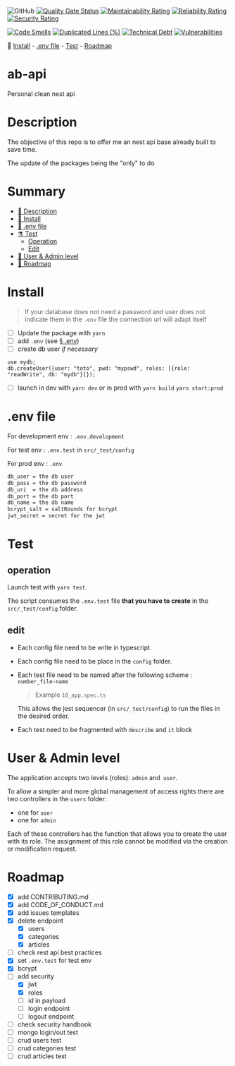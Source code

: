 ![GitHub](https://img.shields.io/github/license/bouteillerAlan/ab-api?style=flat-square)
[![Quality Gate Status](https://sonarcloud.io/api/project_badges/measure?branch=develop&project=ai%3Aservice_sonar&metric=alert_status)](https://sonarcloud.io/dashboard?id=ai%3Aservice_sonar&branch=develop)
[![Maintainability Rating](https://sonarcloud.io/api/project_badges/measure?branch=develop&project=ai%3Aservice_sonar&metric=sqale_rating)](https://sonarcloud.io/dashboard?id=ai%3Aservice_sonar&branch=develop)
[![Reliability Rating](https://sonarcloud.io/api/project_badges/measure?branch=develop&project=ai%3Aservice_sonar&metric=reliability_rating)](https://sonarcloud.io/dashboard?id=ai%3Aservice_sonar&branch=develop)
[![Security Rating](https://sonarcloud.io/api/project_badges/measure?branch=develop&project=ai%3Aservice_sonar&metric=security_rating)](https://sonarcloud.io/dashboard?id=ai%3Aservice_sonar&branch=develop)

[![Code Smells](https://sonarcloud.io/api/project_badges/measure?branch=develop&project=ai%3Aservice_sonar&metric=code_smells)](https://sonarcloud.io/dashboard?id=ai%3Aservice_sonar&branch=develop)
[![Duplicated Lines (%)](https://sonarcloud.io/api/project_badges/measure?branch=develop&project=ai%3Aservice_sonar&metric=duplicated_lines_density)](https://sonarcloud.io/dashboard?id=ai%3Aservice_sonar&branch=develop)
[![Technical Debt](https://sonarcloud.io/api/project_badges/measure?branch=develop&project=ai%3Aservice_sonar&metric=sqale_index)](https://sonarcloud.io/dashboard?id=ai%3Aservice_sonar&branch=develop)
[![Vulnerabilities](https://sonarcloud.io/api/project_badges/measure?branch=develop&project=ai%3Aservice_sonar&metric=vulnerabilities)](https://sonarcloud.io/dashboard?id=ai%3Aservice_sonar&branch=develop)

🔗 [Install](#install) - 
[.env file](#env-file) - 
[Test](#test) -
[Roadmap](#roadmap)

# ab-api

Personal clean nest api

# Description

The objective of this repo is to offer me an nest api base already built to save time.

The update of the packages being the "only" to do

# Summary

- [💬 Description](#description) 
- [🎉 Install](#install) 
- [🔧 .env file](#env-file) 
- [⚗ Test](#test)
    - [Operation](#operation)
    - [Edit](#edit)
- [🔐 User & Admin level](#user--admin-level)
- [🚀 Roadmap](#roadmap)

# Install

> If your database does not need a password and user does not indicate them in the `.env` file the connection url will adapt itself

- [ ] Update the package with `yarn`
- [ ] add `.env` (see [§ .env](#env-file))
- [ ] create db user *if necessary*

```mongojs
use mydb;
db.createUser({user: "toto", pwd: "mypswd", roles: [{role: "readWrite", db: "mydb"}]});
```
- [ ] launch in dev with `yarn dev` or in prod with `yarn build` `yarn start:prod`

# .env file

For development env : `.env.development`

For test env : `.env.test` in `src/_test/config`

For prod env : `.env`

```bash
db_user = the db user
db_pass = the db password
db_uri  = the db address
db_port = the db port
db_name = the db name 
bcrypt_salt = saltRounds for bcrypt
jwt_secret = secret for the jwt
```

# Test

## operation

Launch test with `yarn test`.

The script consumes the `.env.test` file **that you have to create** in the `src/_test/config` folder.

## edit

- Each config file need to be write in typescript.
- Each config file need to be place in the `config` folder.
- Each test file need to be named after the following scheme : `number_file-name`
  > Example `10_app.spec.ts`

  This allows the jest sequencer (in `src/_test/config`) to run the files in the desired order.
- Each test need to be fragmented with `describe` and `it` block

# User & Admin level

The application accepts two levels (roles): `admin` and` user`.

To allow a simpler and more global management of access rights there are two controllers in the `users` folder:
- one for `user`
- one for `admin`

Each of these controllers has the function that allows you to create the user with its role.
The assignment of this role cannot be modified via the creation or modification request.

# Roadmap

- [x] add CONTRIBUTING.md
- [x] add CODE_OF_CONDUCT.md
- [x] add issues templates
- [x] delete endpoint
    - [x] users
    - [x] categories
    - [x] articles
- [ ] check rest api best practices
- [x] set `.env.test` for test env
- [x] bcrypt
- [ ] add security
    - [x] jwt 
    - [x] roles
    - [ ] id in payload
    - [ ] login endpoint
    - [ ] logout endpoint
- [ ] check security handbook
- [ ] mongo login/out test
- [ ] crud users test
- [ ] crud categories test
- [ ] crud articles test
